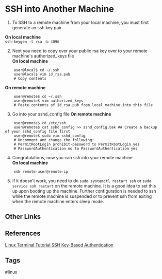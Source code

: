 # SSH into Another Machine

1. To SSH to a remote machine from your local machine, you must first generate an ssh key pair  

**On local machine**  
`ssh-keygen -t rsa -b 4096`  

2. Next you need to copy over your public rsa key over to your remote machine's authorized\_keys file  
**On local machine**
```
	user@local$ cd ~/.ssh 
	user@local$ vim id_rsa.pub
	# Copy contents
```
**On remote machine**
```
	user@remote$ cd ~/.ssh
	user@remote$ vim authorized_keys
	# Paste contents of id_rsa.pub from local machine into this file
```
3. Go into your sshd\_config file 
**On remote machine**
```
	user@remote$ cd /etc/ssh
	user@remote$ cat sshd_config >> sshd_config.bak ## Create a backup of your sshd_config file first
	user@remote$ sudo vim sshd_config
	# Uncomment and change the following:
	# PermitRootLogin prohibit-password to PermitRootLogin yes 
	# PasswordAuthentication no to PasswordAuthentication yes
```

4. Congratulations, now you can ssh into your remote machine  
**On local machine**
```
	ssh remote-user@remote-ip
```
5. If it doesn't work, you need to do `sudo systemctl restart ssh` or `sudo service ssh restart` on the remote machine. It is a good idea to set this up upon booting up the machine. Further configuration is needed to ssh while the remote machine is suspended or to prevent ssh from exiting when the remote machine enters sleep mode.  


## Other Links


## References
[Linux Terminal Tutorial SSH Key-Based Authentication](https://www.youtube.com/watch?v=vpk_1gldOAE)

## Tags
#linux
